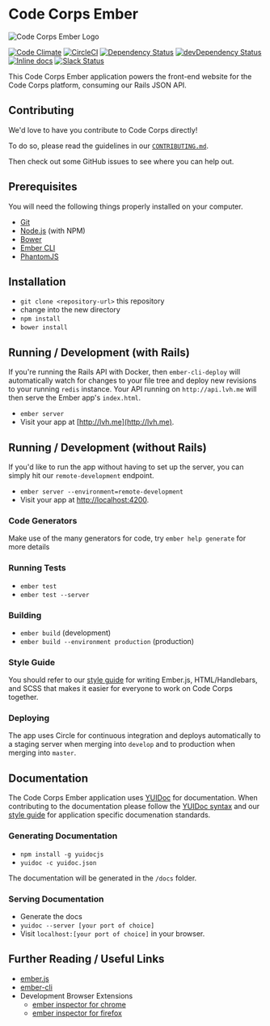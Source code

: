 # Code Corps Ember

![Code Corps Ember Logo](https://d3pgew4wbk2vb1.cloudfront.net/images/github/code-corps-ember.png)

[![Code Climate](https://codeclimate.com/github/code-corps/code-corps-ember/badges/gpa.svg)](https://codeclimate.com/github/code-corps/code-corps-ember) [![CircleCI](https://circleci.com/gh/code-corps/code-corps-ember.svg?style=svg)](https://circleci.com/gh/code-corps/code-corps-ember) [![Dependency Status](https://david-dm.org/code-corps/code-corps-ember.svg)](https://david-dm.org/code-corps/code-corps-ember) [![devDependency Status](https://david-dm.org/code-corps/code-corps-ember/dev-status.svg)](https://david-dm.org/code-corps/code-corps-ember#info=devDependencies) [![Inline docs](http://inch-ci.org/github/code-corps/code-corps-ember.svg?branch=develop&style=shields)](http://inch-ci.org/github/code-corps/code-corps-ember) [![Slack Status](http://slack.codecorps.org/badge.svg)](http://slack.codecorps.org)

This Code Corps Ember application powers the front-end website for the Code Corps platform, consuming our Rails JSON API.

Contributing
------------

We'd love to have you contribute to Code Corps directly!

To do so, please read the guidelines in our [`CONTRIBUTING.md`](CONTRIBUTING.md).

Then check out some GitHub issues to see where you can help out.

## Prerequisites

You will need the following things properly installed on your computer.

* [Git](http://git-scm.com/)
* [Node.js](http://nodejs.org/) (with NPM)
* [Bower](http://bower.io/)
* [Ember CLI](http://www.ember-cli.com/)
* [PhantomJS](http://phantomjs.org/)

## Installation

* `git clone <repository-url>` this repository
* change into the new directory
* `npm install`
* `bower install`

## Running / Development (with Rails)

If you're running the Rails API with Docker, then `ember-cli-deploy` will automatically watch for changes to your file tree and deploy new revisions to your running `redis` instance. Your API running on `http://api.lvh.me` will then serve the Ember app's `index.html`.

* `ember server`
* Visit your app at [http://lvh.me](http://lvh.me).

## Running / Development (without Rails)

If you'd like to run the app without having to set up the server, you can simply hit our `remote-development` endpoint.

* `ember server --environment=remote-development`
* Visit your app at [http://localhost:4200](http://localhost:4200).

### Code Generators

Make use of the many generators for code, try `ember help generate` for more details

### Running Tests

* `ember test`
* `ember test --server`

### Building

* `ember build` (development)
* `ember build --environment production` (production)

### Style Guide

You should refer to our [style guide](STYLEGUIDE.md) for writing Ember.js, HTML/Handlebars, and SCSS that makes it easier for everyone to work on Code Corps together.

### Deploying

The app uses Circle for continuous integration and deploys automatically to a staging server when merging into `develop` and to production when merging into `master`.

## Documentation

The Code Corps Ember application uses [YUIDoc](http://yui.github.io/yuidoc/) for documentation. When contributing to the documentation please follow the [YUIDoc syntax](http://yui.github.io/yuidoc/syntax/index.html) and our [style guide](STYLEGUIDE.md) for application specific documenation standards.

### Generating Documentation

* `npm install -g yuidocjs`
* `yuidoc -c yuidoc.json`

The documentation will be generated in the `/docs` folder.

### Serving Documentation

* Generate the docs
* `yuidoc --server [your port of choice]`
* Visit `localhost:[your port of choice]` in your browser.

## Further Reading / Useful Links

* [ember.js](http://emberjs.com/)
* [ember-cli](http://www.ember-cli.com/)
* Development Browser Extensions
  * [ember inspector for chrome](https://chrome.google.com/webstore/detail/ember-inspector/bmdblncegkenkacieihfhpjfppoconhi)
  * [ember inspector for firefox](https://addons.mozilla.org/en-US/firefox/addon/ember-inspector/)

